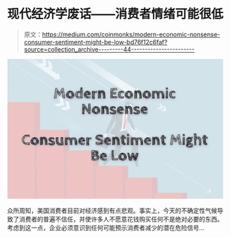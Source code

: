 # 现代经济学废话——消费者情绪可能很低

> 原文：<https://medium.com/coinmonks/modern-economic-nonsense-consumer-sentiment-might-be-low-bd76f12c6faf?source=collection_archive---------44----------------------->

![](img/010dfcbbda70803e7b0a4fce8767a84d.png)

众所周知，美国消费者目前对经济感到有点悲观。事实上，今天的不确定性气候导致了消费者的普遍不信任，并使许多人不愿意花钱购买任何不是绝对必要的东西。考虑到这一点，企业必须意识到任何可能预示消费者减少的潜在危险信号…